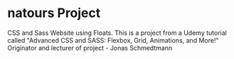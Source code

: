 # natours Project

CSS and Sass Website using Floats.
This is a project from a Udemy tutorial called "Advanced CSS and SASS: Flexbox, Grid, Animations, and More!"
Originator and lecturer of project - Jonas Schmedtmann
